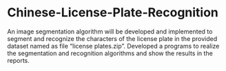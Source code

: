 # Chinese-License-Plate-Recognition

An image segmentation algorithm will be developed and implemented to segment and recognize the characters of the license plate in the provided dataset named as file “license plates.zip”. Developed a programs to realize the segmentation and recognition algorithms and show the results in the reports.
